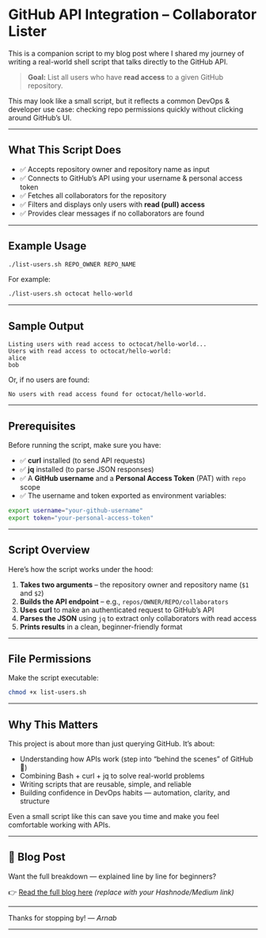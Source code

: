 # GitHub API Integration – Collaborator Lister

This is a companion script to my blog post where I shared my journey of writing a real-world shell script that talks directly to the GitHub API.

> **Goal:**
> List all users who have **read access** to a given GitHub repository.

This may look like a small script, but it reflects a common DevOps & developer use case: checking repo permissions quickly without clicking around GitHub’s UI.

---

## What This Script Does

* ✅ Accepts repository owner and repository name as input
* ✅ Connects to GitHub’s API using your username & personal access token
* ✅ Fetches all collaborators for the repository
* ✅ Filters and displays only users with **read (pull) access**
* ✅ Provides clear messages if no collaborators are found

---

## Example Usage

```bash
./list-users.sh REPO_OWNER REPO_NAME
```

For example:

```bash
./list-users.sh octocat hello-world
```

---

## Sample Output

```
Listing users with read access to octocat/hello-world...
Users with read access to octocat/hello-world:
alice
bob
```

Or, if no users are found:

```
No users with read access found for octocat/hello-world.
```

---

## Prerequisites

Before running the script, make sure you have:

* ✅ **curl** installed (to send API requests)
* ✅ **jq** installed (to parse JSON responses)
* ✅ A **GitHub username** and a **Personal Access Token** (PAT) with `repo` scope
* ✅ The username and token exported as environment variables:

```bash
export username="your-github-username"
export token="your-personal-access-token"
```

---

## Script Overview

Here’s how the script works under the hood:

1. **Takes two arguments** – the repository owner and repository name (`$1` and `$2`)
2. **Builds the API endpoint** – e.g., `repos/OWNER/REPO/collaborators`
3. **Uses curl** to make an authenticated request to GitHub’s API
4. **Parses the JSON** using `jq` to extract only collaborators with read access
5. **Prints results** in a clean, beginner-friendly format

---

## File Permissions

Make the script executable:

```bash
chmod +x list-users.sh
```

---

## Why This Matters

This project is about more than just querying GitHub. It’s about:

* Understanding how APIs work (step into “behind the scenes” of GitHub 🚪)
* Combining Bash + curl + jq to solve real-world problems
* Writing scripts that are reusable, simple, and reliable
* Building confidence in DevOps habits — automation, clarity, and structure

Even a small script like this can save you time and make you feel comfortable working with APIs.

---

## 📘 Blog Post

Want the full breakdown — explained line by line for beginners?

👉 [Read the full blog here](#) *(replace with your Hashnode/Medium link)*

---

Thanks for stopping by!
— *Arnab*

---

